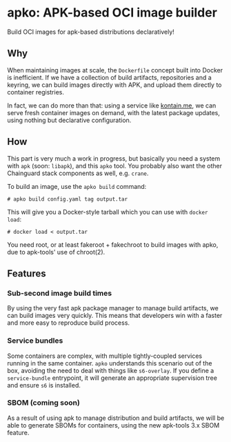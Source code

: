# apko: APK-based OCI image builder

Build OCI images for apk-based distributions declaratively!

## Why

When maintaining images at scale, the `Dockerfile` concept built into
Docker is inefficient.  If we have a collection of build artifacts,
repositories and a keyring, we can build images directly with APK,
and upload them directly to container registries.

In fact, we can do more than that: using a service like [kontain.me][km],
we can serve fresh container images on demand, with the latest package
updates, using nothing but declarative configuration.

   [km]: https://github.com/imjasonh/kontain.me

## How

This part is very much a work in progress, but basically you need
a system with `apk` (soon: `libapk`), and this `apko` tool.  You
probably also want the other Chainguard stack components as well,
e.g. `crane`.

To build an image, use the `apko build` command:

    # apko build config.yaml tag output.tar

This will give you a Docker-style tarball which you can use with
`docker load`:

    # docker load < output.tar

You need root, or at least fakeroot + fakechroot to build images
with apko, due to apk-tools' use of chroot(2).

## Features

### Sub-second image build times

By using the very fast apk package manager to manage build artifacts,
we can build images very quickly.  This means that developers win with
a faster and more easy to reproduce build process.

### Service bundles

Some containers are complex, with multiple tightly-coupled services
running in the same container.  `apko` understands this scenario out
of the box, avoiding the need to deal with things like `s6-overlay`.
If you define a `service-bundle` entrypoint, it will generate an
appropriate supervision tree and ensure `s6` is installed.

### SBOM (coming soon)

As a result of using apk to manage distribution and build artifacts,
we will be able to generate SBOMs for containers, using the new
apk-tools 3.x SBOM feature.
